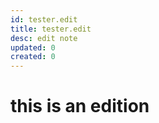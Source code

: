 ```yaml
---
id: tester.edit
title: tester.edit
desc: edit note
updated: 0
created: 0
---
```

# this is an edition
